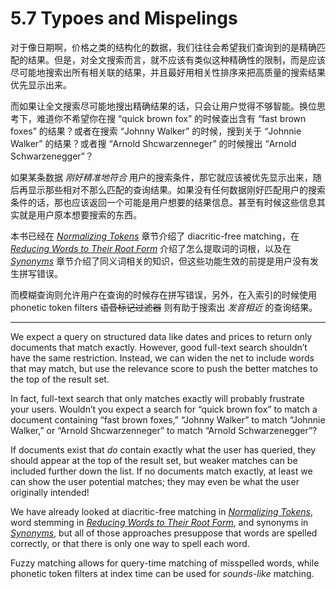 # 5.7 Typoes and Mispelings

对于像日期啊，价格之类的结构化的数据，我们往往会希望我们查询到的是精确匹配的结果。但是，对全文搜索而言，就不应该有类似这种精确性的限制，而是应该尽可能地搜索出所有相关联的结果，并且最好用相关性排序来把高质量的搜索结果优先显示出来。

而如果让全文搜索尽可能地搜出精确结果的话，只会让用户觉得不够智能。换位思考下，难道你不希望你在搜 “quick brown fox” 的时候查出含有 “fast brown foxes” 的结果？或者在搜索 “Johnny Walker” 的时候，搜到关于 “Johnnie Walker” 的结果？或者搜 “Arnold Shcwarzenneger” 的时候搜出 “Arnold Schwarzenegger”？

如果某条数据 *刚好精准地符合* 用户的搜索条件，那它就应该被优先显示出来，随后再显示那些相对不那么匹配的查询结果。如果没有任何数据刚好匹配用户的搜索条件的话，那也应该返回一个可能是用户想要的结果信息。甚至有时候这些信息其实就是用户原本想要搜索的东西。

本书已经在  *[Normalizing Tokens](https://www.elastic.co/guide/en/elasticsearch/guide/current/token-normalization.html)* 章节介绍了 diacritic-free matching，在 *[Reducing Words to Their Root Form](https://www.elastic.co/guide/en/elasticsearch/guide/current/stemming.html)* 介绍了怎么提取词的词根，以及在  *[Synonyms](https://www.elastic.co/guide/en/elasticsearch/guide/current/synonyms.html)* 章节介绍了同义词相关的知识，但这些功能生效的前提是用户没有发生拼写错误。

而模糊查询则允许用户在查询的时候存在拼写错误，另外，在入索引的时候使用 phonetic token filters ~~语音标记过滤器~~ 则有助于搜索出 *发音相近* 的查询结果。

***

We expect a query on structured data like dates and prices to return only documents that match exactly. However, good full-text search shouldn’t have the same restriction. Instead, we can widen the net to include words that may match, but use the relevance score to push the better matches to the top of the result set.

In fact, full-text search that only matches exactly will probably frustrate your users. Wouldn’t you expect a search for “quick brown fox” to match a document containing “fast brown foxes,” “Johnny Walker” to match “Johnnie Walker,” or “Arnold Shcwarzenneger” to match “Arnold Schwarzenegger”?

If documents exist that *do* contain exactly what the user has queried, they should appear at the top of the result set, but weaker matches can be included further down the list. If no documents match exactly, at least we can show the user potential matches; they may even be what the user originally intended!

We have already looked at diacritic-free matching in *[Normalizing Tokens](https://www.elastic.co/guide/en/elasticsearch/guide/current/token-normalization.html)*, word stemming in *[Reducing Words to Their Root Form](https://www.elastic.co/guide/en/elasticsearch/guide/current/stemming.html)*, and synonyms in *[Synonyms](https://www.elastic.co/guide/en/elasticsearch/guide/current/synonyms.html)*, but all of those approaches presuppose that words are spelled correctly, or that there is only one way to spell each word.

Fuzzy matching allows for query-time matching of misspelled words, while phonetic token filters at index time can be used for *sounds-like* matching.
